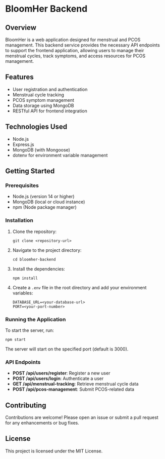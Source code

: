 # BloomHer Backend

## Overview
BloomHer is a web application designed for menstrual and PCOS management. This backend service provides the necessary API endpoints to support the frontend application, allowing users to manage their menstrual cycles, track symptoms, and access resources for PCOS management.

## Features
- User registration and authentication
- Menstrual cycle tracking
- PCOS symptom management
- Data storage using MongoDB
- RESTful API for frontend integration

## Technologies Used
- Node.js
- Express.js
- MongoDB (with Mongoose)
- dotenv for environment variable management

## Getting Started

### Prerequisites
- Node.js (version 14 or higher)
- MongoDB (local or cloud instance)
- npm (Node package manager)

### Installation
1. Clone the repository:
   ```
   git clone <repository-url>
   ```
2. Navigate to the project directory:
   ```
   cd bloomher-backend
   ```
3. Install the dependencies:
   ```
   npm install
   ```
4. Create a `.env` file in the root directory and add your environment variables:
   ```
   DATABASE_URL=<your-database-url>
   PORT=<your-port-number>
   ```

### Running the Application
To start the server, run:
```
npm start
```
The server will start on the specified port (default is 3000).

### API Endpoints
- **POST /api/users/register**: Register a new user
- **POST /api/users/login**: Authenticate a user
- **GET /api/menstrual-tracking**: Retrieve menstrual cycle data
- **POST /api/pcos-management**: Submit PCOS-related data

## Contributing
Contributions are welcome! Please open an issue or submit a pull request for any enhancements or bug fixes.

## License
This project is licensed under the MIT License.